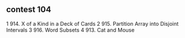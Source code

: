 ## contest 104 ##  
1 914. X of a Kind in a Deck of Cards
2 915. Partition Array into Disjoint Intervals
3 916. Word Subsets
4 913. Cat and Mouse
